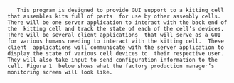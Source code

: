        This program is designed to provide GUI support to a kitting cell that assembles kits full of parts  for use by other assembly cells.  There will be one server application to interact with the back end of the  kitting cell and track the state of each of the cell’s devices.  There will be several client applications  that will serve as a GUI for various humans needing to interact with the kitting cell.  These client  applications will communicate with the server application to display the state of various cell devices to  their respective user.  They will also take input to send configuration information to the cell. Figure 1  below shows what the factory production manager’s monitoring screen will look like. 